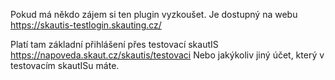 Pokud má někdo zájem si ten plugin vyzkoušet. Je dostupný na webu https://skautis-testlogin.skauting.cz/

Platí tam základní přihlášení přes testovací skautIS https://napoveda.skaut.cz/skautis/testovaci
Nebo jakýkoliv jiný účet, který v testovacím skautISu máte.
